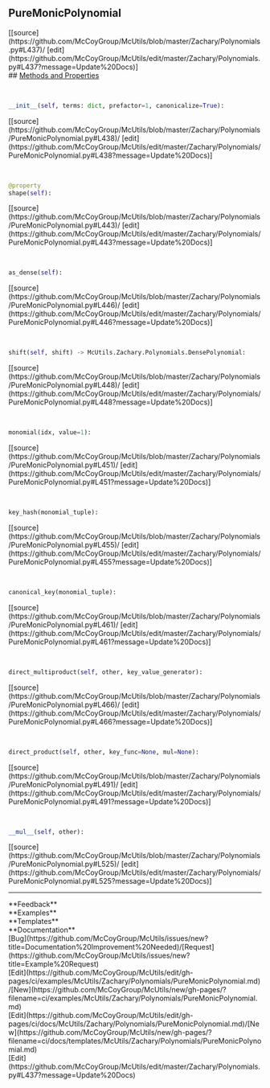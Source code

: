 ## <a id="McUtils.Zachary.Polynomials.PureMonicPolynomial">PureMonicPolynomial</a> 

<div class="docs-source-link" markdown="1">
[[source](https://github.com/McCoyGroup/McUtils/blob/master/Zachary/Polynomials.py#L437)/
[edit](https://github.com/McCoyGroup/McUtils/edit/master/Zachary/Polynomials.py#L437?message=Update%20Docs)]
</div>









<div class="collapsible-section">
 <div class="collapsible-section collapsible-section-header" markdown="1">
## <a class="collapse-link" data-toggle="collapse" href="#methods" markdown="1"> Methods and Properties</a> <a class="float-right" data-toggle="collapse" href="#methods"><i class="fa fa-chevron-down"></i></a>
 </div>
 <div class="collapsible-section collapsible-section-body collapse show" id="methods" markdown="1">
 
<a id="McUtils.Zachary.Polynomials.PureMonicPolynomial.__init__" class="docs-object-method">&nbsp;</a> 
```python
__init__(self, terms: dict, prefactor=1, canonicalize=True): 
```
<div class="docs-source-link" markdown="1">
[[source](https://github.com/McCoyGroup/McUtils/blob/master/Zachary/Polynomials/PureMonicPolynomial.py#L438)/
[edit](https://github.com/McCoyGroup/McUtils/edit/master/Zachary/Polynomials/PureMonicPolynomial.py#L438?message=Update%20Docs)]
</div>


<a id="McUtils.Zachary.Polynomials.PureMonicPolynomial.shape" class="docs-object-method">&nbsp;</a> 
```python
@property
shape(self): 
```
<div class="docs-source-link" markdown="1">
[[source](https://github.com/McCoyGroup/McUtils/blob/master/Zachary/Polynomials/PureMonicPolynomial.py#L443)/
[edit](https://github.com/McCoyGroup/McUtils/edit/master/Zachary/Polynomials/PureMonicPolynomial.py#L443?message=Update%20Docs)]
</div>


<a id="McUtils.Zachary.Polynomials.PureMonicPolynomial.as_dense" class="docs-object-method">&nbsp;</a> 
```python
as_dense(self): 
```
<div class="docs-source-link" markdown="1">
[[source](https://github.com/McCoyGroup/McUtils/blob/master/Zachary/Polynomials/PureMonicPolynomial.py#L446)/
[edit](https://github.com/McCoyGroup/McUtils/edit/master/Zachary/Polynomials/PureMonicPolynomial.py#L446?message=Update%20Docs)]
</div>


<a id="McUtils.Zachary.Polynomials.PureMonicPolynomial.shift" class="docs-object-method">&nbsp;</a> 
```python
shift(self, shift) -> McUtils.Zachary.Polynomials.DensePolynomial: 
```
<div class="docs-source-link" markdown="1">
[[source](https://github.com/McCoyGroup/McUtils/blob/master/Zachary/Polynomials/PureMonicPolynomial.py#L448)/
[edit](https://github.com/McCoyGroup/McUtils/edit/master/Zachary/Polynomials/PureMonicPolynomial.py#L448?message=Update%20Docs)]
</div>


<a id="McUtils.Zachary.Polynomials.PureMonicPolynomial.monomial" class="docs-object-method">&nbsp;</a> 
```python
monomial(idx, value=1): 
```
<div class="docs-source-link" markdown="1">
[[source](https://github.com/McCoyGroup/McUtils/blob/master/Zachary/Polynomials/PureMonicPolynomial.py#L451)/
[edit](https://github.com/McCoyGroup/McUtils/edit/master/Zachary/Polynomials/PureMonicPolynomial.py#L451?message=Update%20Docs)]
</div>


<a id="McUtils.Zachary.Polynomials.PureMonicPolynomial.key_hash" class="docs-object-method">&nbsp;</a> 
```python
key_hash(monomial_tuple): 
```
<div class="docs-source-link" markdown="1">
[[source](https://github.com/McCoyGroup/McUtils/blob/master/Zachary/Polynomials/PureMonicPolynomial.py#L455)/
[edit](https://github.com/McCoyGroup/McUtils/edit/master/Zachary/Polynomials/PureMonicPolynomial.py#L455?message=Update%20Docs)]
</div>


<a id="McUtils.Zachary.Polynomials.PureMonicPolynomial.canonical_key" class="docs-object-method">&nbsp;</a> 
```python
canonical_key(monomial_tuple): 
```
<div class="docs-source-link" markdown="1">
[[source](https://github.com/McCoyGroup/McUtils/blob/master/Zachary/Polynomials/PureMonicPolynomial.py#L461)/
[edit](https://github.com/McCoyGroup/McUtils/edit/master/Zachary/Polynomials/PureMonicPolynomial.py#L461?message=Update%20Docs)]
</div>


<a id="McUtils.Zachary.Polynomials.PureMonicPolynomial.direct_multiproduct" class="docs-object-method">&nbsp;</a> 
```python
direct_multiproduct(self, other, key_value_generator): 
```
<div class="docs-source-link" markdown="1">
[[source](https://github.com/McCoyGroup/McUtils/blob/master/Zachary/Polynomials/PureMonicPolynomial.py#L466)/
[edit](https://github.com/McCoyGroup/McUtils/edit/master/Zachary/Polynomials/PureMonicPolynomial.py#L466?message=Update%20Docs)]
</div>


<a id="McUtils.Zachary.Polynomials.PureMonicPolynomial.direct_product" class="docs-object-method">&nbsp;</a> 
```python
direct_product(self, other, key_func=None, mul=None): 
```
<div class="docs-source-link" markdown="1">
[[source](https://github.com/McCoyGroup/McUtils/blob/master/Zachary/Polynomials/PureMonicPolynomial.py#L491)/
[edit](https://github.com/McCoyGroup/McUtils/edit/master/Zachary/Polynomials/PureMonicPolynomial.py#L491?message=Update%20Docs)]
</div>


<a id="McUtils.Zachary.Polynomials.PureMonicPolynomial.__mul__" class="docs-object-method">&nbsp;</a> 
```python
__mul__(self, other): 
```
<div class="docs-source-link" markdown="1">
[[source](https://github.com/McCoyGroup/McUtils/blob/master/Zachary/Polynomials/PureMonicPolynomial.py#L525)/
[edit](https://github.com/McCoyGroup/McUtils/edit/master/Zachary/Polynomials/PureMonicPolynomial.py#L525?message=Update%20Docs)]
</div>
 </div>
</div>












---


<div markdown="1" class="text-secondary">
<div class="container">
  <div class="row">
   <div class="col" markdown="1">
**Feedback**   
</div>
   <div class="col" markdown="1">
**Examples**   
</div>
   <div class="col" markdown="1">
**Templates**   
</div>
   <div class="col" markdown="1">
**Documentation**   
</div>
   <div class="col" markdown="1">
   
</div>
   <div class="col" markdown="1">
   
</div>
   <div class="col" markdown="1">
   
</div>
</div>
  <div class="row">
   <div class="col" markdown="1">
[Bug](https://github.com/McCoyGroup/McUtils/issues/new?title=Documentation%20Improvement%20Needed)/[Request](https://github.com/McCoyGroup/McUtils/issues/new?title=Example%20Request)   
</div>
   <div class="col" markdown="1">
[Edit](https://github.com/McCoyGroup/McUtils/edit/gh-pages/ci/examples/McUtils/Zachary/Polynomials/PureMonicPolynomial.md)/[New](https://github.com/McCoyGroup/McUtils/new/gh-pages/?filename=ci/examples/McUtils/Zachary/Polynomials/PureMonicPolynomial.md)   
</div>
   <div class="col" markdown="1">
[Edit](https://github.com/McCoyGroup/McUtils/edit/gh-pages/ci/docs/McUtils/Zachary/Polynomials/PureMonicPolynomial.md)/[New](https://github.com/McCoyGroup/McUtils/new/gh-pages/?filename=ci/docs/templates/McUtils/Zachary/Polynomials/PureMonicPolynomial.md)   
</div>
   <div class="col" markdown="1">
[Edit](https://github.com/McCoyGroup/McUtils/edit/master/Zachary/Polynomials.py#L437?message=Update%20Docs)   
</div>
   <div class="col" markdown="1">
   
</div>
   <div class="col" markdown="1">
   
</div>
   <div class="col" markdown="1">
   
</div>
</div>
</div>
</div>